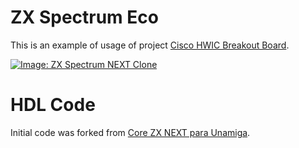 # ZX Spectrum Eco
This is an example of usage of project [Cisco HWIC Breakout Board](https://hackaday.io/project/175403).

[![Image: ZX Spectrum NEXT Clone](https://cdn.hackaday.io/images/9595601606853781532.jpg "ZX Spectrum NEXT Clone")](https://www.youtube.com/watch?v=IRliCMRt3O8)

# HDL Code
Initial code was forked from [Core ZX NEXT para Unamiga](https://github.com/ingloriond/Unamiga/tree/master/Cores/Ordenadores/ZX_NEXT).
